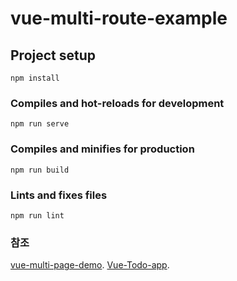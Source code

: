 # vue-multi-route-example



## Project setup
```
npm install
```

### Compiles and hot-reloads for development
```
npm run serve
```

### Compiles and minifies for production
```
npm run build
```

### Lints and fixes files
```
npm run lint
```


### 참조
[vue-multi-page-demo](https://github.com/liuyunzhuge/vue-multi-page-demo).
[Vue-Todo-app](https://github.com/HeropCode/Vue-Todo-app).
